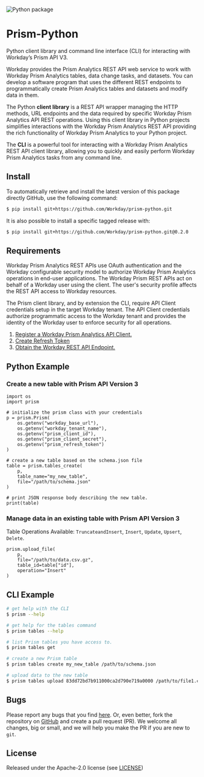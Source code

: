 ![Python package](https://github.com/Workday/prism-python/workflows/Python%20package/badge.svg)

# Prism-Python

Python client library and command line interface (CLI) for interacting with
Workday’s Prism API V3.

Workday provides the Prism Analytics REST API web service to work with
Workday Prism Analytics tables, data change tasks, and datasets. You can develop
a software program that uses the different REST endpoints to 
programmatically create Prism Analytics tables and datasets and modify 
data in them.

The Python **client library** is a REST API wrapper managing the HTTP methods,
URL endpoints and the data required by specific Workday Prism Analytics API
REST operations.  Using this client library in Python projects simplifies interactions
with the Workday Prism Analytics REST API providing the rich functionality
of Workday Prism Analytics to your Python project.

The **CLI** is a powerful tool for interacting with a Workday Prism Analytics 
REST API client library, allowing you to quickly and easily perform Workday 
Prism Analytics tasks from any command line.

## Install

To automatically retrieve and install the latest version of this
package directly GitHub, use the following command:

```bash
$ pip install git+https://github.com/Workday/prism-python.git
```

It is also possible to install a specific tagged release with:

```bash
$ pip install git+https://github.com/Workday/prism-python.git@0.2.0
```

## Requirements

Workday Prism Analytics REST APIs use OAuth authentication and the Workday 
configurable security model to authorize Workday Prism Analytics operations
in end-user applications.  The Workday Prism REST APIs act on behalf of 
a Workday user using the client. The user's security profile affects the 
REST API access to Workday resources.

The Prism client library, and by extension the CLI, require API Client 
credentials setup in the target Workday tenant.  The API Client credentials 
authorize programmatic access to the Workday tenant and provides the identity
of the Workday user to enforce security for all operations.

1. [Register a Workday Prism Analytics API Client.](https://doc.workday.com/admin-guide/en-us/workday-studio/integration-design/common-components/the-prismanalytics-subassembly/tzr1533120600898.html)
2. [Create Refresh Token](https://doc.workday.com/reader/J1YvI9CYZUWl1U7_PSHyHA/L_RKkfJI6bKu1M2~_mfesQ)
3. [Obtain the Workday REST API Endpoint.](https://doc.workday.com/reader/J1YvI9CYZUWl1U7_PSHyHA/L_RKkfJI6bKu1M2~_mfesQ)


## Python Example

### Create a new table with Prism API Version 3

```{python}
import os
import prism

# initialize the prism class with your credentials
p = prism.Prism(
    os.getenv("workday_base_url"),
    os.getenv("workday_tenant_name"),
    os.getenv("prism_client_id"),
    os.getenv("prism_client_secret"),
    os.getenv("prism_refresh_token")
)

# create a new table based on the schema.json file
table = prism.tables_create(
    p,
    table_name="my_new_table",
    file="/path/to/schema.json"
)

# print JSON response body describing the new table.
print(table)
```

### Manage data in an existing table with Prism API Version 3
Table Operations Available: `TruncateandInsert`, `Insert`, `Update`, `Upsert`,
`Delete`.

```{python}
prism.upload_file(
    p,
    file="/path/to/data.csv.gz", 
    table_id=table["id"],
    operation="Insert"
)
```

## CLI Example

```bash
# get help with the CLI
$ prism --help

# get help for the tables command
$ prism tables --help

# list Prism tables you have access to.
$ prism tables get

# create a new Prism table 
$ prism tables create my_new_table /path/to/schema.json

# upload data to the new table
$ prism tables upload 83dd72bd7b911000ca2d790e719a0000 /path/to/file1.csv.gz
```

## Bugs
Please report any bugs that you find [here](https://github.com/Workday/prism-python/issues).
Or, even better, fork the repository on [GitHub](https://github.com/Workday/prism-python)
and create a pull request (PR). We welcome all changes, big or small, and we
will help you make the PR if you are new to `git`.

## License
Released under the Apache-2.0 license (see [LICENSE](https://github.com/Workday/prism-python/blob/master/LICENSE))
